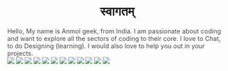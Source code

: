 <h1 align="center">स्वागतम्</h1>
<span style='opacity: 0.8; font-size: .9rem'> 
Hello, My name is Anmol geek, from India. I am passionate about coding and want to explore all the sectors of coding to their core.
I love to Chat, to do Designing (learning). I would also love to help you out in your projects.
</span>
&nbsp;&nbsp;&nbsp;&nbsp;&nbsp;
<div>
 <img  src='https://skillicons.dev/icons?i=js'>
 <img  src='https://skillicons.dev/icons?i=python'>
 <img  src='https://skillicons.dev/icons?i=mongodb'>
 <img  src='https://skillicons.dev/icons?i=jquery'>
 <img  src='https://skillicons.dev/icons?i=heroku'>
 <img  src='https://skillicons.dev/icons?i=git'>
 <img  src='https://skillicons.dev/icons?i=selenium'>
 <img  src='https://skillicons.dev/icons?i=ps'>
 <img  src='https://skillicons.dev/icons?i=ae'>
 <img  src='https://skillicons.dev/icons?i=azure'>
 <img  src='https://skillicons.dev/icons?i=docker'>
 <img  src='https://skillicons.dev/icons?i=css'>
</div>


    